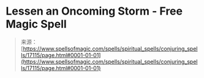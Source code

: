 <!--yml

分类：未分类

日期：2024年06月12日 18:58:00

-->

# Lessen an Oncoming Storm - Free Magic Spell

> 来源：[https://www.spellsofmagic.com/spells/spiritual_spells/conjuring_spells/17115/page.html#0001-01-01](https://www.spellsofmagic.com/spells/spiritual_spells/conjuring_spells/17115/page.html#0001-01-01)
